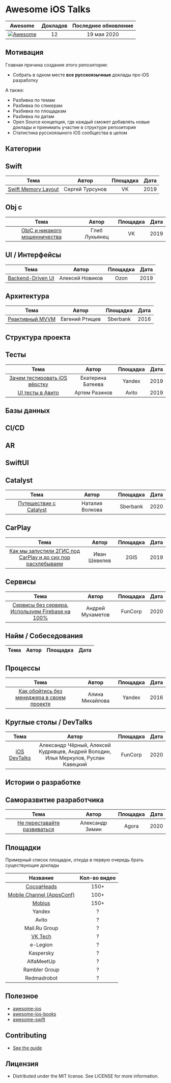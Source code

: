 # Awesome iOS Talks

| Awesome | Докладов | Последнее обновление |
| :-: | :-: | :-: |
| [![Awesome](https://cdn.rawgit.com/sindresorhus/awesome/d7305f38d29fed78fa85652e3a63e154dd8e8829/media/badge.svg)](https://github.com/sindresorhus/awesome) | 12 | 19 мая 2020

## Мотивация

Главная причина создания этого репозитория:
- Собрать в одном месте **все русскоязычные** доклады про iOS разработку

А также:

- Разбивка по темам
- Разбивка по спикерам
- Разбивка по площадкам
- Разбивка по датам
- Open Source концепция, где каждый сможет добавлять новые доклады и принимать участие в структуре репозитория
- Статистика русскоязыного iOS сообщества в целом


## Категории

## Swift
| Тема | Автор | Площадка | Дата |
| :-: | :-: | :-: | :-: |
| [Swift Memory Layout](https://www.youtube.com/watch?v=y4qM_6fCeTY) | Сергей Турсунов | VK | 2019 |
## Obj c
| Тема | Автор | Площадка | Дата |
| :-: | :-: | :-: | :-: |
| [ObjC и никакого мошенничества](https://www.youtube.com/watch?v=TniyEULwDjg) | Глеб Лукьянец | VK | 2019 |
## UI / Интерфейсы
| Тема | Автор | Площадка | Дата |
| :-: | :-: | :-: | :-: |
| [Backend-Driven UI](https://www.youtube.com/watch?v=NguVmJ3HyrA) | Алексей Новиков | Ozon | 2019 |
## Архитектура
| Тема | Автор | Площадка | Дата |
| :-: | :-: | :-: | :-: |
| [Реактивный MVVM](https://www.youtube.com/watch?v=NguVmJ3HyrA) | Евгений Ртищев | Sberbank | 2016 |
## Структура проекта
## Тесты
| Тема | Автор | Площадка | Дата |
| :-: | :-: | :-: | :-: |
| [Зачем тестировать iOS вёрстку](https://www.youtube.com/watch?v=TvlfVHyUb3k) | Екатерина Батеева | Yandex | 2019 |
| [UI тесты в Авито](https://youtu.be/xqRfyt1SEZQ) | Артем Разинов | Avito | 2019 |
## Базы данных
## CI/CD
## AR
## SwiftUI
## Catalyst
| Тема | Автор | Площадка | Дата
| :-: | :-: | :-: | :-: |
| [Путешествие с Catalyst](https://www.youtube.com/watch?v=beOxk71CB4c) | Наталия Волкова | Sberbank | 2020 |
## CarPlay
| Тема | Автор | Площадка | Дата
| :-: | :-: | :-: | :-: |
| [Как мы запустили 2ГИС под CarPlay и до сих пор расхлебываем](https://www.youtube.com/watch?v=qHo2gaMseWc) | Иван Шевелев | 2GIS | 2019 |
## Сервисы
| Тема | Автор | Площадка | Дата
| :-: | :-: | :-: | :-: |
| [Сервисы без сервера. Используем Firebase на 100%](https://www.youtube.com/watch?v=gm8DTskY_2k) | Андрей Мухаметов | FunCorp | 2020 |
## Найм / Собеседования
| Тема | Автор | Площадка | Дата
| :-: | :-: | :-: | :-: |
## Процессы
| Тема | Автор | Площадка | Дата
| :-: | :-: | :-: | :-: |
| [Как обойтись без менеджера в своем проекте](https://www.youtube.com/watch?v=rc0jG-rKcek) | Алина Михайлова | Yandex | 2016 |
## Круглые столы / DevTalks
| Тема | Автор | Площадка | Дата
| :-: | :-: | :-: | :-: |
| [iOS DevTalks](https://www.youtube.com/watch?v=vgktxe3uXN4) | Александр Чёрный, Алексей Кудрявцев, Андрей Володин, Илья Меркулов, Руслан Кавецкий | FunCorp | 2020 |
## Истории о разработке
## Саморазвитие разработчика
| Тема | Автор | Площадка | Дата
| :-: | :-: | :-: | :-: |
| [Не переставайте развиваться](https://www.youtube.com/watch?v=VYTDvmxbwRk) | Александр Зимин | Agora | 2020 |


## Площадки

Примерный список площадок, откуда в первую очередь брать существующие доклады

| Название | Кол-во видео | 
| :-: | :-: |
| [CocoaHeads](https://www.youtube.com/channel/UCPZtkJkHv_3pPC0veurLQ6Q) | 150+
| [Mobile Channel (AppsConf)](https://www.youtube.com/channel/UCP8MtCo2ZcrJc7_Zhcjym9g) | 100+
| [Mobius](https://www.youtube.com/channel/UCG70q1HRspLdd93HW94WS-A) | 150+
| Yandex | ?
| Avito | ?
| Mail.Ru Group | ?
| [VK Tech](https://www.youtube.com/channel/UCcDIhc6mz8EtmxRSvgYYrzg) | ?
| e-Legion | ?
| Kaspersky | ?
| AlfaMeetUp | ?
| Rambler Group | ?
| Redmadrobot | ?

## Полезное

- [awesome-ios](https://github.com/vsouza/awesome-ios)
- [awesome-ios-books](https://github.com/bystritskiy/awesome-ios-books)
- [awesome-swift](https://github.com/matteocrippa/awesome-swift)

## Contributing

- [See the guide](https://github.com/bystritskiy/awesome-ios-talks/blob/master/CONTRIBUTING.md)

## Лицензия

- Distributed under the MIT license. See LICENSE for more information.
